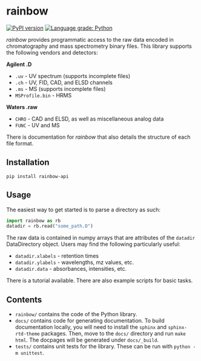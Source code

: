 # rainbow
[![PyPI version](https://badge.fury.io/py/rainbow-api.svg)](https://badge.fury.io/py/rainbow-api)
[![Language grade: Python](https://img.shields.io/lgtm/grade/python/g/evanyeyeye/rainbow.svg?logo=lgtm&logoWidth=18)](https://lgtm.com/projects/g/evanyeyeye/rainbow/context:python)

*rainbow* provides programmatic access to the raw data encoded in chromatography and mass spectrometry binary files. This library supports the following vendors and detectors:

**Agilent .D**
* `.uv` - UV spectrum (supports incomplete files)
* `.ch` - UV, FID, CAD, and ELSD channels
* `.ms` - MS (supports incomplete files)
* `MSProfile.bin` - HRMS

**Waters .raw**
* `CHRO` - CAD and ELSD, as well as miscellaneous analog data
* `FUNC` - UV and MS 

There is documentation for *rainbow* that also details the structure of each file format.

## Installation

```
pip install rainbow-api
```

## Usage

The easiest way to get started is to parse a directory as such:
```python
import rainbow as rb
datadir = rb.read("some_path.D")
```

The raw data is contained in numpy arrays that are attributes of the `datadir` DataDirectory object. Users may find the following particularly useful:
* `datadir.xlabels` - retention times
* `datadir.ylabels` - wavelengths, mz values, etc.
* `datadir.data` - absorbances, intensities, etc. 

There is a tutorial available. There are also example scripts for basic tasks. 

## Contents
* `rainbow/` contains the code of the Python library.
* `docs/` contains code for generating documentation. To build documentation locally, you will need to install the `sphinx` and `sphinx-rtd-theme` packages. Then, move to the `docs/` directory and run `make html`. The docpages will be generated under `docs/_build`. 
* `tests/` contains unit tests for the library. These can be run with `python -m unittest`. 